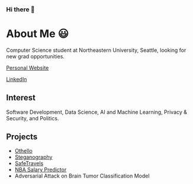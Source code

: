 ### Hi there 👋

<!--
**randymramli/randymramli** is a ✨ _special_ ✨ repository because its `README.md` (this file) appears on your GitHub profile.

Here are some ideas to get you started:

- 🔭 I’m currently working on ...
- 🌱 I’m currently learning ...
- 👯 I’m looking to collaborate on ...
- 🤔 I’m looking for help with ...
- 💬 Ask me about ...
- 📫 How to reach me: ...
- 😄 Pronouns: ...
- ⚡ Fun fact: ...
-->

# About Me 😃

Computer Science student at Northeastern University, Seattle, looking for new grad opportunities.

[Personal Website](http://randy-web.s3-website-us-east-1.amazonaws.com/)

[LinkedIn](https://www.linkedin.com/in/randy-ramli/)

## Interest

Software Development, Data Science, AI and Machine Learning, Privacy & Security, and Politics.

## Projects

- [Othello](https://github.com/randymramli/Othello)
- [Steganography](https://github.com/randymramli/Steganography)
- [SafeTravels](https://github.com/randymramli/SafeTravels)
- [NBA Salary Predictor](https://nba.inovagenetica.com/)
- Adversarial Attack on Brain Tumor Classification Model
